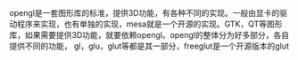   opengl是一套图形库的标准，提供3D功能，有各种不同的实现。一般由显卡的驱动程序来实现，也有单独的实现，mesa就是一个开源的实现。GTK，QT等图形库，如果需要提供3D功能，就要依赖opengl。opengl的整体分为好多部分，各自提供不同的功能，
gl，glu，glut等都是其一部分，freeglut是一个开源版本的glut
